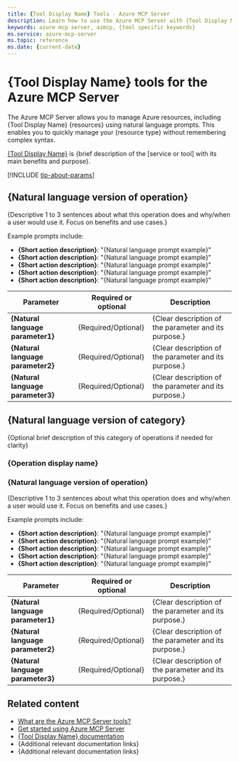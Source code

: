 ```yaml
---
title: {Tool Display Name} Tools - Azure MCP Server
description: Learn how to use the Azure MCP Server with {Tool Display Name} to {main purpose/benefit}.
keywords: azure mcp server, azmcp, {tool specific keywords}
ms.service: azure-mcp-server
ms.topic: reference
ms.date: {current-date}
---
```


# {Tool Display Name} tools for the Azure MCP Server

The Azure MCP Server allows you to manage Azure resources, including {Tool Display Name} {resources} using natural language prompts. This enables you to quickly manage your {resource type} without remembering complex syntax.

[{Tool Display Name}](/azure/{service-path}/) is {brief description of the [service or tool] with its main benefits and purpose}.


[!INCLUDE [tip-about-params](../includes/tools/parameter-consideration.md)]


<!-- TEMPLATE FOR TOOL WITH DIRECT OPERATIONS (NO CATEGORIES) -->
## {Natural language version of operation}

<!-- HTML comment with exact command from azmcp-commands.md -->
<!--
azmcp {tool-name} {operation} --parameter1 --parameter2
-->

{Descriptive 1 to 3 sentences about what this operation does and why/when a user would use it. Focus on benefits and use cases.}

Example prompts include:

- **{Short action description}**: "{Natural language prompt example}"
- **{Short action description}**: "{Natural language prompt example}"
- **{Short action description}**: "{Natural language prompt example}"
- **{Short action description}**: "{Natural language prompt example}"
- **{Short action description}**: "{Natural language prompt example}"

| Parameter | Required or optional | Description |
|-----------|-------------|-------------|
| **{Natural language parameter1}** | {Required/Optional} | {Clear description of the parameter and its purpose.} |
| **{Natural language parameter2}** | {Required/Optional} | {Clear description of the parameter and its purpose.} |
| **{Natural language parameter3}** | {Required/Optional} | {Clear description of the parameter and its purpose.} |


<!-- TEMPLATE FOR TOOL WITH OPERATION CATEGORIES -->
## {Natural language version of category}

{Optional brief description of this category of operations if needed for clarity}

### {Operation display name}

<!-- HTML comment with exact command from azmcp-commands.md -->
<!--
azmcp {tool-name} {category} 
-->

### {Natural language version of operation}

<!-- HTML comment with exact command from azmcp-commands.md -->
<!--
azmcp {tool-name} {operation} --parameter1 --parameter2
-->

{Descriptive 1 to 3 sentences about what this operation does and why/when a user would use it. Focus on benefits and use cases.}

Example prompts include:

- **{Short action description}**: "{Natural language prompt example}"
- **{Short action description}**: "{Natural language prompt example}"
- **{Short action description}**: "{Natural language prompt example}"
- **{Short action description}**: "{Natural language prompt example}"
- **{Short action description}**: "{Natural language prompt example}"

| Parameter | Required or optional | Description |
|-----------|-------------|-------------|
| **{Natural language parameter1}** | {Required/Optional} | {Clear description of the parameter and its purpose.} |
| **{Natural language parameter2}** | {Required/Optional} | {Clear description of the parameter and its purpose.} |
| **{Natural language parameter3}** | {Required/Optional} | {Clear description of the parameter and its purpose.} |


## Related content

- [What are the Azure MCP Server tools?](index.md)
- [Get started using Azure MCP Server](../get-started.md)
- [{Tool Display Name} documentation](/azure/{service-path}/)
- {Additional relevant documentation links}
- {Additional relevant documentation links}
